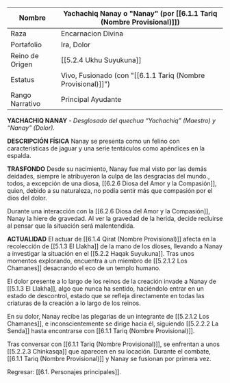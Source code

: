 
| Nombre          | Yachachiq Nanay o "Nanay" (por [[6.1.1 Tariq (Nombre Provisional)]]) |
| --------------- | -------------------------------------------------------------------- |
| Raza            | Encarnacion Divina                                                   |
| Portafolio      | Ira, Dolor                                                           |
| Reino de Origen | [[5.2.4 Ukhu Suyukuna]]                                              |
| Estatus         | Vivo, Fusionado (con "[[6.1.1 Tariq (Nombre Provisional)]]")         |
| Rango Narrativo | Principal Ayudante                                                   |
**YACHACHIQ NANAY** - _Desglosado del quechua “Yachachiq” (Maestro) y “Nanay” (Dolor)._

**DESCRIPCIÓN FÍSICA**
Nanay se presenta como un felino con características de jaguar y una serie tentáculos como apéndices en la espalda.

**TRASFONDO**
Desde su nacimiento, Nanay fue mal visto por las demás deidades, siempre le atribuyeron la culpa de las desgracias del mundo., todos, a excepción de una diosa, [[6.2.6 Diosa del Amor y la Compasión]], quien, debido a su naturaleza, no podía sentir más que compasión por el dios del dolor.

Durante una interacción con la [[6.2.6 Diosa del Amor y la Compasión]], Nanay la hiere de gravedad. Al ver la gravedad de la herida, decide recluirse al pensar que la situación será malentendida.

**ACTUALIDAD**
El actuar de [[6.1.4 Qirat (Nombre Provisional)]] afecta en la recolección de [[5.1.3 El Llakha]] de la mano de los dioses, llevando a Nanay a investigar la situación en el  [[5.2.2 Haqak Suyukuna]]. Tras unos momentos explorando, encuentra a un miembro de [[5.2.1.2 Los Chamanes]] desacrando el eco de un templo humano.

El dolor presente a lo largo de los reinos de la creación invade a Nanay de [[5.1.3 El Llakha]], algo que nunca ha sentido, haciéndolo entrar en un estado de descontrol, estado que se refleja directamente en todas las criaturas de la creación a lo largo de los reinos.

En su dolor, Nanay recibe las plegarias de un integrante de [[5.2.1.2 Los Chamanes]], e inconscientemente se dirige hacia él, siguiendo [[5.2.2.2 La Senda]] hasta encontrarse con [[6.1.1 Tariq (Nombre Provisional)]].

Tras conversar con [[6.1.1 Tariq (Nombre Provisional)]], se enfrentan a unos [[5.2.2.3 Chinkasqa]] que aparecen en su locación. Durante el combate, [[6.1.1 Tariq (Nombre Provisional)]] y Nanay se fusionan por primera vez.

Regresar: [[6.1. Personajes principales]].